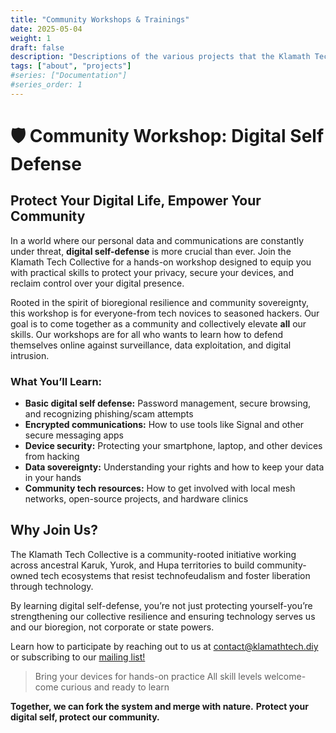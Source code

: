 ```yaml
---
title: "Community Workshops & Trainings"
date: 2025-05-04
weight: 1
draft: false
description: "Descriptions of the various projects that the Klamath Tech Collective is engaged in."
tags: ["about", "projects"]
#series: ["Documentation"]
#series_order: 1
---
```

# 🛡️ Community Workshop: Digital Self Defense

## Protect Your Digital Life, Empower Your Community

In a world where our personal data and communications are constantly under threat, **digital self-defense** is more crucial than ever. Join the Klamath Tech Collective for a hands-on workshop designed to equip you with practical skills to protect your privacy, secure your devices, and reclaim control over your digital presence.

Rooted in the spirit of bioregional resilience and community sovereignty, this workshop is for everyone-from tech novices to seasoned hackers. Our goal is to come together as a community and collectively elevate **all** our skills. Our workshops are for all who wants to learn how to defend themselves online against surveillance, data exploitation, and digital intrusion.

### What You’ll Learn:
- **Basic digital self defense:** Password management, secure browsing, and recognizing phishing/scam attempts
- **Encrypted communications:** How to use tools like Signal and other secure messaging apps
- **Device security:** Protecting your smartphone, laptop, and other devices from hacking
- **Data sovereignty:** Understanding your rights and how to keep your data in your hands
- **Community tech resources:** How to get involved with local mesh networks, open-source projects, and hardware clinics


## Why Join Us?

The Klamath Tech Collective is a community-rooted initiative working across ancestral Karuk, Yurok, and Hupa territories to build community-owned tech ecosystems that resist technofeudalism and foster liberation through technology.

By learning digital self-defense, you’re not just protecting yourself-you’re strengthening our collective resilience and ensuring technology serves us and our bioregion, not corporate or state powers.

Learn how to participate by reaching out to us at [contact@klamathtech.diy](mailto:contact@klamathtech.diy) or subscribing to our [mailing list!](https://list.klamathtech.diy/subscription/form)

>Bring your devices for hands-on practice
>All skill levels welcome-come curious and ready to learn

**Together, we can fork the system and merge with nature.**
**Protect your digital self, protect our community.**